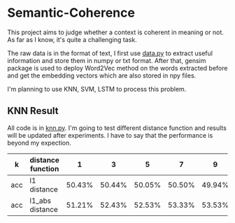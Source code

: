# Semantic-Coherence

This project aims to judge whether a context is coherent in meaning or not. As far as I know, it's quite a challenging task.

The raw data is in the format of text, I first use [data.py](./data.py) to extract useful information and store them in numpy or txt format. After that, gensim package is used to deploy Word2Vec method on the words extracted before and get the embedding vectors which are also stored in npy files.

I'm planning to use KNN, SVM, LSTM to process this problem.

## KNN Result

All code is in [knn.py](./knn.py). I'm going to test different distance function and results will be updated after experiments. I have to say that the performance is beyond my expection.

|k|distance function|1|3|5|7|9|
|---|---|---|---|---|---|---|
|acc|l1 distance|50.43%|50.44%|50.05%|50.50%|49.94%|
|acc|l1_abs distance|51.21%|52.43%|52.53%|53.33%|53.53%|